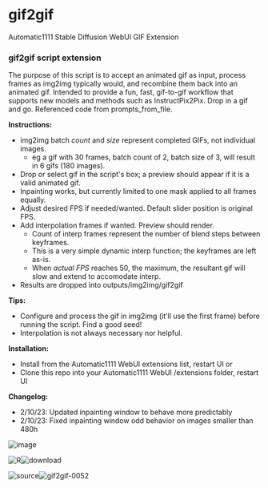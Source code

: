 # gif2gif
Automatic1111 Stable Diffusion WebUI GIF Extension

### gif2gif script extension

The purpose of this script is to accept an animated gif as input, process frames as img2img typically would, and recombine them back into an animated gif. Intended to provide a fun, fast, gif-to-gif workflow that supports new models and methods such as InstructPix2Pix. Drop in a gif and go. Referenced code from prompts_from_file.

**Instructions:**
 - img2img batch *count* and *size* represent completed GIFs, not individual images.
    - eg a gif with 30 frames, batch count of 2, batch size of 3, will result in 6 gifs (180 images).
 - Drop or select gif in the script's box; a preview should appear if it is a valid animated gif.
 - Inpainting works, but currently limited to one mask applied to all frames equally.
 - Adjust desired FPS if needed/wanted. Default slider position is original FPS.
 - Add interpolation frames if wanted. Preview should render.
   - Count of interp frames represent the number of blend steps between keyframes.
   - This is a very simple dynamic interp function; the keyframes are left as-is.
   - When *actual FPS* reaches 50, the maximum, the resultant gif will slow and extend to accomodate interp.
 - Results are dropped into outputs/img2img/gif2gif

**Tips:**
 - Configure and process the gif in img2img (it'll use the first frame) before running the script. Find a good seed!
 - Interpolation is not always necessary nor helpful.

**Installation:**
 - Install from the Automatic1111 WebUI extensions list, restart UI or
 - Clone this repo into your Automatic1111 WebUI /extensions folder, restart UI
 
**Changelog:**
- 2/10/23: Updated inpainting window to behave more predictably
- 2/10/23: Fixed inpainting window odd behavior on images smaller than 480h

![image](https://user-images.githubusercontent.com/93007558/216690484-d3679737-c179-46c9-8fd9-860816601451.png)

![R](https://user-images.githubusercontent.com/93007558/216517487-542271b1-6fdb-4e54-a261-e500f5cc5c7a.gif)![download](https://user-images.githubusercontent.com/93007558/216803715-81dfc9e6-8c9a-47d5-9879-27acfac34eb8.gif)

![source](https://user-images.githubusercontent.com/93007558/216689956-4740b35e-aa2c-4869-955c-27836b56a378.gif)![gif2gif-0052](https://user-images.githubusercontent.com/93007558/216690052-6694989a-b2cb-42a8-a1d4-fc0ebd42776b.gif)
